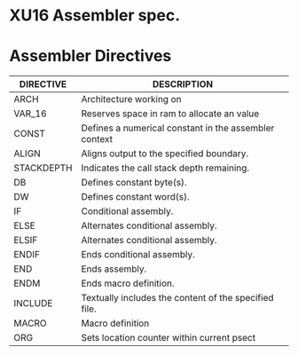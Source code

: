 # XU16 Assembler spec.



# Assembler Directives

DIRECTIVE  | DESCRIPTION
-----------|-----------------------------------------------------------------|
ARCH       | Architecture working on
VAR_16     | Reserves space in ram to allocate an value
CONST      | Defines a numerical constant in the assembler context
ALIGN      | Aligns output to the specified boundary.
STACKDEPTH | Indicates the call stack depth remaining.
DB         | Defines constant byte(s).
DW         | Defines constant word(s).
IF         | Conditional assembly.
ELSE       | Alternates conditional assembly.
ELSIF      | Alternates conditional assembly.
ENDIF      | Ends conditional assembly.
END        | Ends assembly.
ENDM       | Ends macro definition.
INCLUDE    | Textually includes the content of the specified file.
MACRO      | Macro definition
ORG        | Sets location counter within current psect